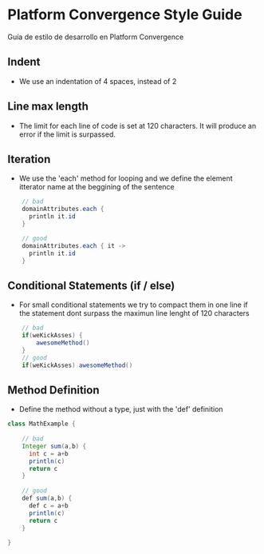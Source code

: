 # Platform Convergence Style Guide
Guía de estilo de desarrollo en Platform Convergence

## Indent

- We use an indentation of 4 spaces, instead of 2


## Line max length

 - The limit for each line of code is set at 120 characters. It will produce an error if the limit is surpassed.

## Iteration

- We use the 'each' method for looping and we define the element itterator name at the beggining of the sentence
```java
    // bad
    domainAttributes.each {
      println it.id
    }

    // good
    domainAttributes.each { it ->
      println it.id
    }
```

## Conditional Statements (if / else)
- For small conditional statements we try to compact them in one line if the statement dont surpass the maximun line lenght of 120 characters

```java
    // bad
    if(weKickAsses) {
        awesomeMethod()
    }
    // good
    if(weKickAsses) awesomeMethod()
```
## Method Definition
- Define the method without a type, just with the 'def' definition

```java
class MathExample {
 
    // bad
    Integer sum(a,b) {
      int c = a+b
      println(c)
      return c
    }
    
    // good
    def sum(a,b) {
      def c = a+b
      println(c)
      return c
    }
    
}
```
